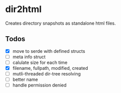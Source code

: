 # dir2html
Creates directory snapshots as standalone html files.

## Todos
- [x] move to serde with defined structs
- [ ] meta info struct
- [ ] calulate size for each time
- [x] filename, fullpath, modified, created
- [ ] mutli-threaded dir-tree resolving
- [ ] better name
- [ ] handle permission denied